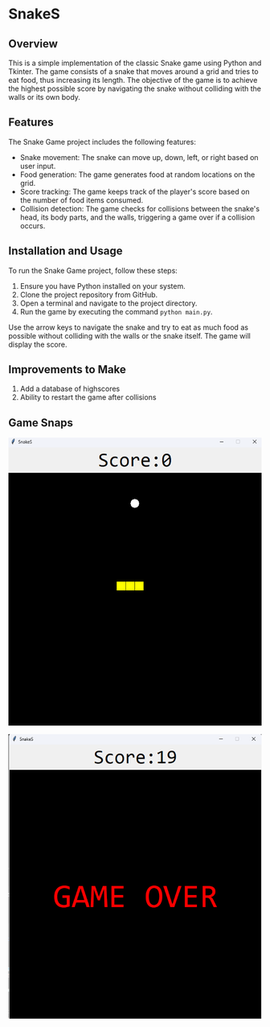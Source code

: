 # SnakeS
## Overview

This is a simple implementation of the classic Snake game using Python and Tkinter. The game consists of a snake that moves around a grid and tries to eat food, thus increasing its length. The objective of the game is to achieve the highest possible score by navigating the snake without colliding with the walls or its own body.

## Features

The Snake Game project includes the following features:

- Snake movement: The snake can move up, down, left, or right based on user input.
- Food generation: The game generates food at random locations on the grid.
- Score tracking: The game keeps track of the player's score based on the number of food items consumed.
- Collision detection: The game checks for collisions between the snake's head, its body parts, and the walls, triggering a game over if a collision occurs.

## Installation and Usage

To run the Snake Game project, follow these steps:

1. Ensure you have Python installed on your system.
2. Clone the project repository from GitHub.
3. Open a terminal and navigate to the project directory.
4. Run the game by executing the command `python main.py`.

Use the arrow keys to navigate the snake and try to eat as much food as possible without colliding with the walls or the snake itself. The game will display the score. 

## Improvements to Make
1. Add a database of highscores
2. Ability to restart the game after collisions

## Game Snaps
![Start of the game](https://github.com/sahildayal/SnakeS/blob/main/assets/Start.png)

![End of the game](https://github.com/sahildayal/SnakeS/blob/main/assets/Gameover.png)


